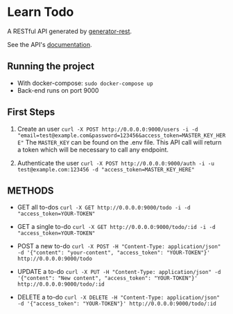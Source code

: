 # Learn Todo

A RESTful API generated by [generator-rest](https://github.com/diegohaz/generator-rest).

See the API's [documentation](DOCS.md).

## Running the project
- With docker-compose: `sudo docker-compose up`
- Back-end runs on port 9000

## First Steps
1) Create an user
`curl -X POST http://0.0.0.0:9000/users -i -d "email=test@example.com&password=123456&access_token=MASTER_KEY_HERE"`
The `MASTER_KEY` can be found on the .env file.
This API call will return a token which will be necessary to call any endpoint.

2) Authenticate the user 
`curl -X POST http://0.0.0.0:9000/auth -i -u test@example.com:123456 -d "access_token=MASTER_KEY_HERE"`

## METHODS

- GET all to-dos
`curl -X GET http://0.0.0.0:9000/todo -i -d "access_token=YOUR-TOKEN"`

- GET a single to-do
`curl -X GET http://0.0.0.0:9000/todo/:id -i -d "access_token=YOUR-TOKEN"`

- POST a new to-do
`curl -X POST -H "Content-Type: application/json" -d '{"content": "your-content", "access_token": "YOUR-TOKEN"}' http://0.0.0.0:9000/todo`

- UPDATE a to-do
`curl -X PUT -H "Content-Type: application/json" -d '{"content": "New content", "access_token": "YOUR-TOKEN"}' http://0.0.0.0:9000/todo/:id`

- DELETE a to-do
`curl -X DELETE -H "Content-Type: application/json" -d '{"access_token": "YOUR-TOKEN"}' http://0.0.0.0:9000/todo/:id`
